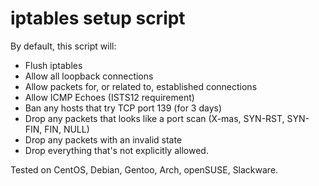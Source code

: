 # iptables setup script

By default, this script will:
  - Flush iptables
  - Allow all loopback connections
  - Allow packets for, or related to, established connections
  - Allow ICMP Echoes (ISTS12 requirement)
  - Ban any hosts that try TCP port 139 (for 3 days)
  - Drop any packets that looks like a port scan (X-mas, SYN-RST, SYN-FIN, FIN, NULL)
  - Drop any packets with an invalid state
  - Drop everything that's not explicitly allowed.

Tested on CentOS, Debian, Gentoo, Arch, openSUSE, Slackware.
